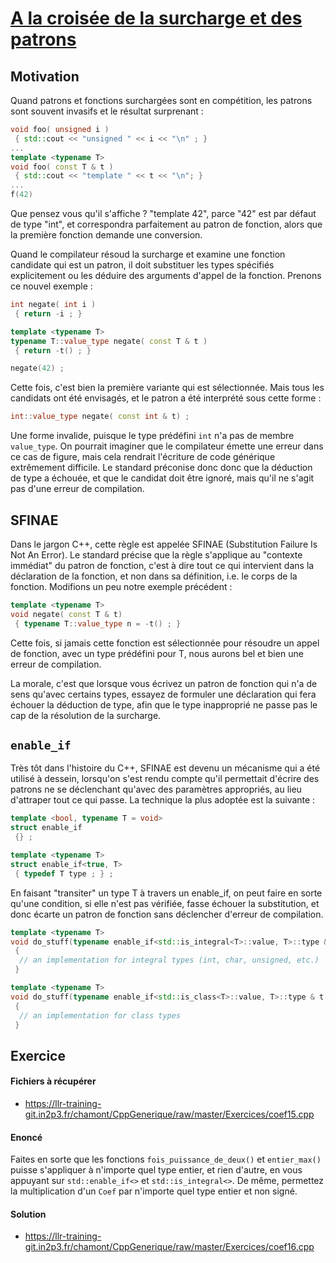 # [A la croisée de la surcharge et des patrons](TheorieGenerique "wikilink")

## Motivation

Quand patrons et fonctions surchargées sont en compétition, les patrons sont souvent invasifs et le résultat surprenant :

``` cpp
void foo( unsigned i )
 { std::cout << "unsigned " << i << "\n" ; }
...
template <typename T>
void foo( const T & t )
 { std::cout << "template " << t << "\n"; }
...
f(42)
```

Que pensez vous qu'il s'affiche ? "template 42", parce "42" est par défaut de type "int", et correspondra parfaitement au patron de fonction, alors que la première fonction demande une conversion.

Quand le compilateur résoud la surcharge et examine une fonction candidate qui est un patron, il doit substituer les types spécifiés explicitement ou les déduire des arguments d'appel de la fonction. Prenons ce nouvel exemple :

``` cpp
int negate( int i )
 { return -i ; }

template <typename T>
typename T::value_type negate( const T & t )
 { return -t() ; }

negate(42) ;
```

Cette fois, c'est bien la première variante qui est sélectionnée. Mais tous les candidats ont été envisagés, et le patron a été interprété sous cette forme :

``` cpp
int::value_type negate( const int & t) ;
```

Une forme invalide, puisque le type prédéfini `int` n'a pas de membre `value_type`. On pourrait imaginer que le compilateur émette une erreur dans ce cas de figure, mais cela rendrait l'écriture de code générique extrêmement difficile. Le standard préconise donc donc que la déduction de type a échouée, et que le candidat doit être ignoré, mais qu'il ne s'agit pas d'une erreur de compilation.

## SFINAE

Dans le jargon C++, cette règle est appelée SFINAE (Substitution Failure Is Not An Error). Le standard précise que la règle s'applique au "contexte immédiat" du patron de fonction, c'est à dire tout ce qui intervient dans la déclaration de la fonction, et non dans sa définition, i.e. le corps de la fonction. Modifions un peu notre exemple précédent :

``` cpp
template <typename T>
void negate( const T & t)
 { typename T::value_type n = -t() ; }
```

Cette fois, si jamais cette fonction est sélectionnée pour résoudre un appel de fonction, avec un type prédéfini pour T, nous aurons bel et bien une erreur de compilation.

La morale, c'est que lorsque vous écrivez un patron de fonction qui n'a de sens qu'avec certains types, essayez de formuler une déclaration qui fera échouer la déduction de type, afin que le type inapproprié ne passe pas le cap de la résolution de la surcharge.

## `enable_if`

Très tôt dans l'histoire du C++, SFINAE est devenu un mécanisme qui a été utilisé à dessein, lorsqu'on s'est rendu compte qu'il permettait d'écrire des patrons ne se déclenchant qu'avec des paramètres appropriés, au lieu d'attraper tout ce qui passe. La technique la plus adoptée est la suivante :

``` cpp
template <bool, typename T = void>
struct enable_if
 {} ;

template <typename T>
struct enable_if<true, T>
 { typedef T type ; } ;
```

En faisant "transiter" un type T à travers un enable\_if, on peut faire en sorte qu'une condition, si elle n'est pas vérifiée, fasse échouer la substitution, et donc écarte un patron de fonction sans déclencher d'erreur de compilation.

``` cpp
template <typename T>
void do_stuff(typename enable_if<std::is_integral<T>::value, T>::type & t )
 {
  // an implementation for integral types (int, char, unsigned, etc.)
 }

template <typename T>
void do_stuff(typename enable_if<std::is_class<T>::value, T>::type & t )
 {
  // an implementation for class types
 }
```

## Exercice

#### Fichiers à récupérer

  - <https://llr-training-git.in2p3.fr/chamont/CppGenerique/raw/master/Exercices/coef15.cpp>

#### Enoncé

Faites en sorte que les fonctions `fois_puissance_de_deux()` et `entier_max()` puisse s'appliquer à n'importe quel type entier, et rien d'autre, en vous appuyant sur `std::enable_if<>` et `std::is_integral<>`. De même, permettez la multiplication d'un `Coef`<T> par n'importe quel type entier et non signé.

#### Solution

  - <https://llr-training-git.in2p3.fr/chamont/CppGenerique/raw/master/Exercices/coef16.cpp>
